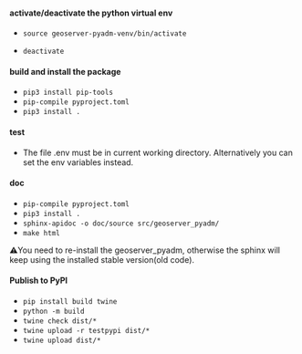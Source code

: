 #### activate/deactivate the python virtual env

- `source geoserver-pyadm-venv/bin/activate`

- `deactivate`

#### build and install the package

- `pip3 install pip-tools`
- `pip-compile pyproject.toml`
- `pip3 install .`

#### test

- The file .env must be in current working directory. Alternatively you can set the env variables instead.

#### doc

- `pip-compile pyproject.toml`
- `pip3 install .`
- `sphinx-apidoc -o doc/source src/geoserver_pyadm/`
- `make html`

⚠️You need to re-install the geoserver_pyadm, otherwise the sphinx will keep using the installed stable version(old code).

#### Publish to PyPI

- `pip install build twine`
- `python -m build`
- `twine check dist/*`
- `twine upload -r testpypi dist/*`
- `twine upload dist/*`
